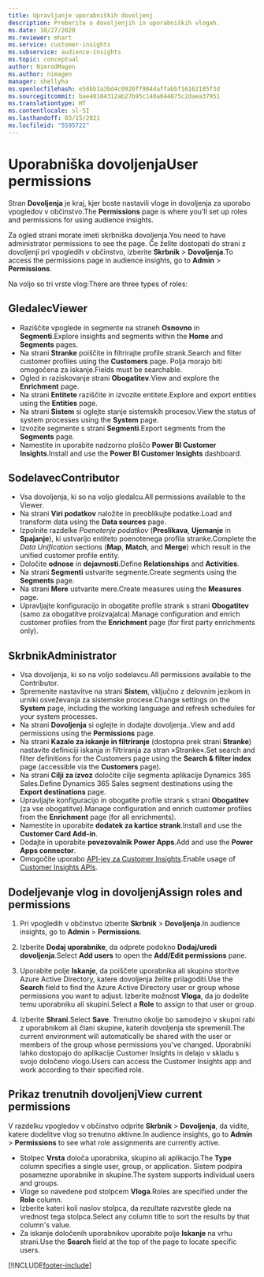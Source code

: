 ```yaml
---
title: Upravljanje uporabniških dovoljenj
description: Preberite o dovoljenjih in uporabniških vlogah.
ms.date: 10/27/2020
ms.reviewer: mhart
ms.service: customer-insights
ms.subservice: audience-insights
ms.topic: conceptual
author: NimrodMagen
ms.author: nimagen
manager: shellyha
ms.openlocfilehash: e58bb1a3bd4c0920ff984daffabbf16162185f3d
ms.sourcegitcommit: bae40184312ab27b95c140a044875c2daea37951
ms.translationtype: HT
ms.contentlocale: sl-SI
ms.lasthandoff: 03/15/2021
ms.locfileid: "5595722"
---
```

# <a name="user-permissions"></a><span data-ttu-id="4a665-103">Uporabniška dovoljenja</span><span class="sxs-lookup"><span data-stu-id="4a665-103">User permissions</span></span>

<span data-ttu-id="4a665-104">Stran **Dovoljenja** je kraj, kjer boste nastavili vloge in dovoljenja za uporabo vpogledov v občinstvo.</span><span class="sxs-lookup"><span data-stu-id="4a665-104">The **Permissions** page is where you'll set up roles and permissions for using audience insights.</span></span>

<span data-ttu-id="4a665-105">Za ogled strani morate imeti skrbniška dovoljenja.</span><span class="sxs-lookup"><span data-stu-id="4a665-105">You need to have administrator permissions to see the page.</span></span> <span data-ttu-id="4a665-106">Če želite dostopati do strani z dovoljenji pri vpogledih v občinstvo, izberite **Skrbnik** > **Dovoljenja**.</span><span class="sxs-lookup"><span data-stu-id="4a665-106">To access the permissions page in audience insights, go to **Admin** > **Permissions**.</span></span>

<span data-ttu-id="4a665-107">Na voljo so tri vrste vlog:</span><span class="sxs-lookup"><span data-stu-id="4a665-107">There are three types of roles:</span></span>

## <a name="viewer"></a><span data-ttu-id="4a665-108">Gledalec</span><span class="sxs-lookup"><span data-stu-id="4a665-108">Viewer</span></span>

- <span data-ttu-id="4a665-109">Raziščite vpoglede in segmente na straneh **Osnovno** in **Segmenti**.</span><span class="sxs-lookup"><span data-stu-id="4a665-109">Explore insights and segments within the **Home** and **Segments** pages.</span></span>
- <span data-ttu-id="4a665-110">Na strani **Stranke** poiščite in filtrirajte profile strank.</span><span class="sxs-lookup"><span data-stu-id="4a665-110">Search and filter customer profiles using the **Customers** page.</span></span> <span data-ttu-id="4a665-111">Polja morajo biti omogočena za iskanje.</span><span class="sxs-lookup"><span data-stu-id="4a665-111">Fields must be searchable.</span></span>
- <span data-ttu-id="4a665-112">Ogled in raziskovanje strani **Obogatitev**.</span><span class="sxs-lookup"><span data-stu-id="4a665-112">View and explore the **Enrichment** page.</span></span>
- <span data-ttu-id="4a665-113">Na strani **Entitete** raziščite in izvozite entitete.</span><span class="sxs-lookup"><span data-stu-id="4a665-113">Explore and export entities using the **Entities** page.</span></span>
- <span data-ttu-id="4a665-114">Na strani **Sistem** si oglejte stanje sistemskih procesov.</span><span class="sxs-lookup"><span data-stu-id="4a665-114">View the status of system processes  using the **System** page.</span></span>
- <span data-ttu-id="4a665-115">Izvozite segmente s strani **Segmenti**.</span><span class="sxs-lookup"><span data-stu-id="4a665-115">Export segments from the **Segments** page.</span></span>
- <span data-ttu-id="4a665-116">Namestite in uporabite nadzorno ploščo **Power BI Customer Insights**.</span><span class="sxs-lookup"><span data-stu-id="4a665-116">Install and use the **Power BI Customer Insights** dashboard.</span></span>

## <a name="contributor"></a><span data-ttu-id="4a665-117">Sodelavec</span><span class="sxs-lookup"><span data-stu-id="4a665-117">Contributor</span></span>

- <span data-ttu-id="4a665-118">Vsa dovoljenja, ki so na voljo gledalcu.</span><span class="sxs-lookup"><span data-stu-id="4a665-118">All permissions available to the Viewer.</span></span>
- <span data-ttu-id="4a665-119">Na strani **Viri podatkov** naložite in preoblikujte podatke.</span><span class="sxs-lookup"><span data-stu-id="4a665-119">Load and transform data using the **Data sources** page.</span></span>
- <span data-ttu-id="4a665-120">Izpolnite razdelke *Poenotenje podatkov* (**Preslikava**, **Ujemanje** in **Spajanje**), ki ustvarijo entiteto poenotenega profila stranke.</span><span class="sxs-lookup"><span data-stu-id="4a665-120">Complete the *Data Unification* sections (**Map**, **Match**, and **Merge**) which result in the unified customer profile entity.</span></span>
- <span data-ttu-id="4a665-121">Določite **odnose** in **dejavnosti**.</span><span class="sxs-lookup"><span data-stu-id="4a665-121">Define **Relationships** and **Activities**.</span></span>
- <span data-ttu-id="4a665-122">Na strani **Segmenti** ustvarite segmente.</span><span class="sxs-lookup"><span data-stu-id="4a665-122">Create segments using the **Segments** page.</span></span>
- <span data-ttu-id="4a665-123">Na strani **Mere** ustvarite mere.</span><span class="sxs-lookup"><span data-stu-id="4a665-123">Create measures using the **Measures** page.</span></span>
- <span data-ttu-id="4a665-124">Upravljajte konfiguracijo in obogatite profile strank s strani **Obogatitev** (samo za obogatitve proizvajalca).</span><span class="sxs-lookup"><span data-stu-id="4a665-124">Manage configuration and enrich customer profiles from the **Enrichment** page (for first party enrichments only).</span></span>

## <a name="administrator"></a><span data-ttu-id="4a665-125">Skrbnik</span><span class="sxs-lookup"><span data-stu-id="4a665-125">Administrator</span></span>

- <span data-ttu-id="4a665-126">Vsa dovoljenja, ki so na voljo sodelavcu.</span><span class="sxs-lookup"><span data-stu-id="4a665-126">All permissions available to the Contributor.</span></span>
- <span data-ttu-id="4a665-127">Spremenite nastavitve na strani **Sistem**, vključno z delovnim jezikom in urniki osveževanja za sistemske procese.</span><span class="sxs-lookup"><span data-stu-id="4a665-127">Change settings on the **System** page, including the working language and refresh schedules for your system processes.</span></span>
- <span data-ttu-id="4a665-128">Na strani **Dovoljenja** si oglejte in dodajte dovoljenja..</span><span class="sxs-lookup"><span data-stu-id="4a665-128">View and add permissions using the **Permissions** page.</span></span>
- <span data-ttu-id="4a665-129">Na strani **Kazalo za iskanje in filtriranje** (dostopna prek strani **Stranke**) nastavite definiciji iskanja in filtriranja za stran »Stranke«.</span><span class="sxs-lookup"><span data-stu-id="4a665-129">Set search and filter definitions for the Customers page using the **Search & filter index** page (accessible via the **Customers** page).</span></span>
- <span data-ttu-id="4a665-130">Na strani **Cilji za izvoz** določite cilje segmenta aplikacije Dynamics 365 Sales.</span><span class="sxs-lookup"><span data-stu-id="4a665-130">Define Dynamics 365 Sales segment destinations using the **Export destinations** page.</span></span>
- <span data-ttu-id="4a665-131">Upravljajte konfiguracijo in obogatite profile strank s strani **Obogatitev** (za vse obogatitve).</span><span class="sxs-lookup"><span data-stu-id="4a665-131">Manage configuration and enrich customer profiles from the **Enrichment** page (for all enrichments).</span></span>
- <span data-ttu-id="4a665-132">Namestite in uporabite **dodatek za kartice strank**.</span><span class="sxs-lookup"><span data-stu-id="4a665-132">Install and use the **Customer Card Add-in**.</span></span>
- <span data-ttu-id="4a665-133">Dodajte in uporabite **povezovalnik Power Apps**.</span><span class="sxs-lookup"><span data-stu-id="4a665-133">Add and use the **Power Apps connector**.</span></span>
- <span data-ttu-id="4a665-134">Omogočite uporabo [API-jev za Customer Insights](apis.md).</span><span class="sxs-lookup"><span data-stu-id="4a665-134">Enable usage of [Customer Insights APIs](apis.md).</span></span>

## <a name="assign-roles-and-permissions"></a><span data-ttu-id="4a665-135">Dodeljevanje vlog in dovoljenj</span><span class="sxs-lookup"><span data-stu-id="4a665-135">Assign roles and permissions</span></span>

1. <span data-ttu-id="4a665-136">Pri vpogledih v občinstvo izberite **Skrbnik** > **Dovoljenja**.</span><span class="sxs-lookup"><span data-stu-id="4a665-136">In audience insights, go to **Admin** > **Permissions**.</span></span>

1. <span data-ttu-id="4a665-137">Izberite **Dodaj uporabnike**, da odprete podokno **Dodaj/uredi dovoljenja**.</span><span class="sxs-lookup"><span data-stu-id="4a665-137">Select **Add users** to open the **Add/Edit permissions** pane.</span></span>

1. <span data-ttu-id="4a665-138">Uporabite polje **Iskanje**, da poiščete uporabnika ali skupino storitve Azure Active Directory, katere dovoljenja želite prilagoditi.</span><span class="sxs-lookup"><span data-stu-id="4a665-138">Use the **Search** field to find the Azure Active Directory user or group whose permissions you want to adjust.</span></span> <span data-ttu-id="4a665-139">Izberite možnost **Vloga**, da jo dodelite temu uporabniku ali skupini.</span><span class="sxs-lookup"><span data-stu-id="4a665-139">Select a **Role** to assign to that user or group.</span></span>

1. <span data-ttu-id="4a665-140">Izberite **Shrani**.</span><span class="sxs-lookup"><span data-stu-id="4a665-140">Select **Save**.</span></span> <span data-ttu-id="4a665-141">Trenutno okolje bo samodejno v skupni rabi z uporabnikom ali člani skupine, katerih dovoljenja ste spremenili.</span><span class="sxs-lookup"><span data-stu-id="4a665-141">The current environment will automatically be shared with the user or members of the group whose permissions you've changed.</span></span> <span data-ttu-id="4a665-142">Uporabniki lahko dostopajo do aplikacije Customer Insights in delajo v skladu s svojo določeno vlogo.</span><span class="sxs-lookup"><span data-stu-id="4a665-142">Users can access the Customer Insights app and work according to their specified role.</span></span>

## <a name="view-current-permissions"></a><span data-ttu-id="4a665-143">Prikaz trenutnih dovoljenj</span><span class="sxs-lookup"><span data-stu-id="4a665-143">View current permissions</span></span>

<span data-ttu-id="4a665-144">V razdelku vpogledov v občinstvo odprite **Skrbnik** > **Dovoljenja**, da vidite, katere dodelitve vlog so trenutno aktivne.</span><span class="sxs-lookup"><span data-stu-id="4a665-144">In audience insights, go to **Admin** > **Permissions** to see what role assignments are currently active.</span></span>

- <span data-ttu-id="4a665-145">Stolpec **Vrsta** določa uporabnika, skupino ali aplikacijo.</span><span class="sxs-lookup"><span data-stu-id="4a665-145">The **Type** column specifies a single user, group, or application.</span></span> <span data-ttu-id="4a665-146">Sistem podpira posamezne uporabnike in skupine.</span><span class="sxs-lookup"><span data-stu-id="4a665-146">The system supports individual users and groups.</span></span>
- <span data-ttu-id="4a665-147">Vloge so navedene pod stolpcem **Vloga**.</span><span class="sxs-lookup"><span data-stu-id="4a665-147">Roles are specified under the **Role** column.</span></span>
- <span data-ttu-id="4a665-148">Izberite kateri koli naslov stolpca, da rezultate razvrstite glede na vrednost tega stolpca.</span><span class="sxs-lookup"><span data-stu-id="4a665-148">Select any column title to sort the results by that column's value.</span></span>
- <span data-ttu-id="4a665-149">Za iskanje določenih uporabnikov uporabite polje **Iskanje** na vrhu strani.</span><span class="sxs-lookup"><span data-stu-id="4a665-149">Use the **Search** field at the top of the page to locate specific users.</span></span>


[!INCLUDE[footer-include](../includes/footer-banner.md)]